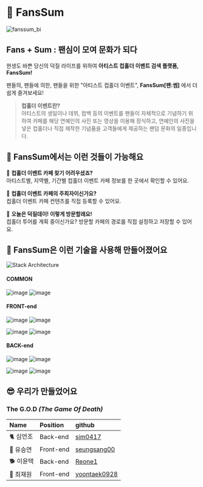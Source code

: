 # 💞 FansSum
![fanssum_bi](https://images.velog.io/images/seungsang00/post/e6668950-f751-46e9-b76f-9893a955f12b/fanssum_bi-02.png)

## Fans + Sum : 팬심이 모여 문화가 되다


현생도 바쁜 당신의 덕질 라이프를 위하여 
**아티스트 컵홀더 이벤트 검색 플랫폼, FansSum!**  

팬들의, 팬들에 의한, 팬들을 위한 "아티스트 컵홀더 이벤트", **FansSum[팬:썸]** 에서 더 쉽게 즐겨보세요!

> **컵홀더 이벤트란?**  
아티스트의 생일이나 데뷔, 컴백 등의 이벤트를 팬들이 자체적으로 기념하기 위하여 카페를 해당 연예인의 사진 또는 영상을 이용해 장식하고, 연예인의 사진을 넣은 컵홀더나 직접 제작한 기념품을 고객들에게 제공하는 팬덤 문화의 일종입니다.

## 📍 FansSum에서는 이런 것들이 가능해요  
📍 **컵홀더 이벤트 카페 찾기 어려우셨죠?**  
아티스트별, 지역별, 기간별 컵홀더 이벤트 카페 정보를 한 곳에서 확인할 수 있어요.  

📍 **컵홀더 이벤트 카페의 주최자이신가요?**  
컵홀더 이벤트 카페 컨텐츠를 직접 등록할 수 있어요.  

📍 **오늘은 덕질데이! 이렇게 방문할래요!**  
컵홀더 투어를 계획 중이신가요? 방문할 카페의 경로를 직접 설정하고 저장할 수 있어요.  
  
  
## 🔧 FansSum은 이런 기술을 사용해 만들어졌어요
![Stack Architecture](https://images.velog.io/images/seungsang00/post/1bc74951-fbce-43f7-b6d3-a40ed4bb4dbf/undefined%20(1).png)

#### COMMON
![image](https://img.shields.io/badge/COMMON-TYPESCRIPT-blue?style=for-the-badge&logo=typescript)
![image](https://img.shields.io/badge/COMMON-PRETTIER-F7B93E?style=for-the-badge&logo=prettier)

#### FRONT-end
![image](https://img.shields.io/badge/FRONT-REACT-skyblue?style=for-the-badge&logo=react)
![image](https://img.shields.io/badge/FRONT-REDUX-purple?style=for-the-badge&logo=redux)

![image](https://img.shields.io/badge/FRONT-STYLED%20COMPONENTS-pink?style=for-the-badge&logo=styled-components)
![image](https://img.shields.io/badge/FRONT-NEXTJS-black?style=for-the-badge&logo=next.js)
#### BACK-end
![image](https://img.shields.io/badge/BACK-node-green?style=for-the-badge&logo=node.js)
![image](https://img.shields.io/badge/BACK-EXPRESS-black?style=for-the-badge&logo=express)

![image](https://img.shields.io/badge/BACK-MongoDB-green?style=for-the-badge&logo=mongodb)
![image](https://img.shields.io/badge/BACK-TSNODE-3178C6?style=for-the-badge&logo=ts-node)
  
  
## 😎 우리가 만들었어요
### The G.O.D _(The Game Of Death)_
|Name |	Position |	github |
|:--|:--|:--|
|🐈 심언조|Back-end| [sim0417](https://github.com/sim0417)|
|🦖 유승연|Front-end|  [seungsang00](https://github.com/seungsang00) |
|🐕 이윤택|Back-end| [Reone1](https://github.com/Reone1)|
|🦦 최재원|Front-end| [yoontaek0928](https://github.com/yoontaek0928)|


